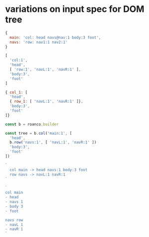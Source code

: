 variations on input spec for DOM tree
================================================================================

```js
{
  main: 'col: head navs@nav:1 body:3 foot',
  navs: 'row: nav1:1 nav2:1'
}
```

```js
[
  'col:1',
  'head',
  [ 'row:1', 'navL:1', 'navR:1' ],
  'body:3',
  'foot'
]
```

```js
{ col_1: [
  'head',
  { row_1: [ 'navL:1', 'navR:1' ]},
  'body:3',
  'foot'
]}
```

```js
const b = roanco.builder

const tree = b.col('main:1', [
  'head',
  b.row('navs:1', [ 'navL:1', 'navR:1' ])
  'body:3',
  'foot'
])
```

```js
`
  col main -> head navs:1 body:3 foot
  row navs -> navL:1 navR:1
`
```

```js
`
col main
- head
- navs 1
- body 3
- foot

navs row
- navL 1
- navR 1
`
```
